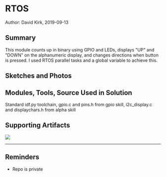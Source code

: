 #  RTOS

Author: David Kirk, 2019-09-13

## Summary
This module counts up in binary using GPIO and LEDs, displays "UP" and "DOWN" on the alphanumeric display, and changes directions when button is pressed. I used RTOS parallel tasks and a global variable to achieve this.

## Sketches and Photos


## Modules, Tools, Source Used in Solution
Standard idf.py toolchain, gpio.c and pins.h from gpio skill, i2c_display.c and displaychars.h from alpha skill

## Supporting Artifacts
[![](http://img.youtube.com/vi/ZLu-yG5B9Vw/0.jpg)](http://www.youtube.com/watch?v=ZLu-yG5B9Vw "RTOS button demo")

-----

## Reminders
- Repo is private
